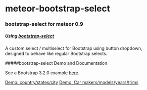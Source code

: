 meteor-bootstrap-select
=======================
### bootstrap-select for meteor 0.9 

##### Using [bootstrap-select](https://github.com/silviomoreto/bootstrap-select)


A custom select / multiselect for Bootstrap using button dropdown, designed to behave like regular Bootstrap selects.


#####bootstrap-select Demo and Documentation

See a Bootstrap 3.2.0 example [here](http://silviomoreto.github.io/bootstrap-select/3).



[Demo: country/states/city](https://github.com/maabed/Meteor-Chain-Selectlist)
[Demo: Car makers/models/years/trims](https://github.com/maabed/Meteor-Chain-Selectlist/tree/car-example)
